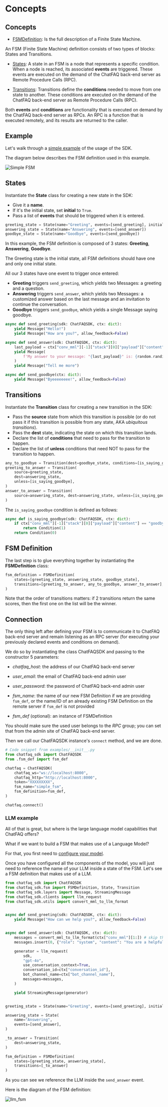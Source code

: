 # Concepts

## Concepts

- <u>FSMDefinition</u>: Is the full description of a Finite State Machine.

An FSM (Finite State Machine) definition consists of two types of blocks: States and Transitions.

- <u>States</u>: A state in an FSM is a node that represents a specific condition. When a node is reached, its associated **events** are triggered. These events are executed on the demand of the ChatFAQ back-end server as Remote Procedure Calls (RPC).

- <u>Transitions</u>: Transitions define the **conditions** needed to move from one state to another. These conditions are executed on the demand of the ChatFAQ back-end server as Remote Procedure Calls (RPC).

Both **events** and **conditions** are functionality that is executed on demand by the ChatFAQ back-end server as RPCs. An RPC is a function that is executed remotely, and its results are returned to the caller.

## Example

Let's walk through a [simple example](https://github.com/ChatFAQ/ChatFAQ/blob/develop/sdk/examples/simple_example/fsm_definition.py) of the usage of the SDK.

The diagram below describes the FSM definition used in this example.

![Simple FSM](../../_static/images/simple_fsm_diagram.png)

## States

Instantiate the **State** class for creating a new state in the SDK:

- Give it a **name**.
- If it's the initial state, set **initial** to `True`.
- Pass a list of **events** that should be triggered when it is entered.

```python
greeting_state = State(name="Greeting", events=[send_greeting], initial=True)
answering_state = State(name="Answering", events=[send_answer])
goodbye_state = State(name="Goodbye", events=[send_goodbye])
```

In this example, the FSM definition is composed of 3 states: **Greeting**, **Answering**, **Goodbye**.

The Greeting state is the initial state, all FSM definitions should have one and only one initial state.

All our 3 states have one event to trigger once entered:

- **Greeting** triggers `send_greeting`, which yields two Messages: a greeting and a question.
- **Answering** triggers `send_answer`, which yields two Messages: a customized answer based on the last message and an invitation to continue the conversation.
- **Goodbye** triggers `send_goodbye`, which yields a single Message saying goodbye.

```python
async def send_greeting(sdk: ChatFAQSDK, ctx: dict):
    yield Message("Hello!")
    yield Message("How are you?", allow_feedback=False)

async def send_answer(sdk: ChatFAQSDK, ctx: dict):
    last_payload = ctx["conv_mml"][-1]["stack"][0]["payload"]["content"]
    yield Message(
        f'My answer to your message: "{last_payload}" is: {random.randint(0, 999)}'
    )
    yield Message("Tell me more")

async def send_goodbye(ctx: dict):
    yield Message("Byeeeeeeee!", allow_feedback=False)
```

## Transitions

Instantiate the **Transition** class for creating a new transition in the SDK:

- Pass the **source** state from which this transition is possible (or do not pass it if this transition is possible from any state, AKA *ubiquitous transitions*).
- Pass the **dest** state, indicating the state on which this transition lands.
- Declare the list of **conditions** that need to pass for the transition to happen.
- Declare the list of **unless** conditions that need NOT to pass for the transition to happen.

```python
any_to_goodbye = Transition(dest=goodbye_state, conditions=[is_saying_goodbye])
greeting_to_answer = Transition(
    source=greeting_state,
    dest=answering_state,
    unless=[is_saying_goodbye],
)
answer_to_answer = Transition(
    source=answering_state, dest=answering_state, unless=[is_saying_goodbye]
)
```

The `is_saying_goodbye` condition is defined as follows:

```python
async def is_saying_goodbye(sdk: ChatFAQSDK, ctx: dict):
    if ctx["conv_mml"][-1]["stack"][0]["payload"]["content"] == "goodbye":
        return Condition(1)
    return Condition(0)
```

## FSM Definition

The last step is to glue everything together by instantiating the **FSMDefinition** class:

```python
fsm_definition = FSMDefinition(
    states=[greeting_state, answering_state, goodbye_state],
    transitions=[greeting_to_answer, any_to_goodbye, answer_to_answer],
)
```

Note that the order of transitions matters: if 2 transitions return the same scores, then the first one on the list will be the winner.


## Connection

The only thing left after defining your FSM is to communicate it to ChatFAQ back-end server and remain listening as an RPC server (for executing your previously declared events and conditions on demand).

We do so by instantiating the class ChatFAQSDK and passing to the constructor 5 parameters:

- *chatfaq_host*: the address of our ChatFAQ back-end server

- *user_email*: the email of ChatFAQ back-end admin user

- *user_password*:  the password of ChatFAQ back-end admin user

- *fsm_name*: the name of our new FSM Definition if we are providing `fsm_def`, or the name/ID of an already existing FSM Definition on the remote server if `fsm_def` is not provided

- *fsm_def* (optional): an instance of FSMDefinition

You should make sure the used user belongs to the *RPC* group; you can set that from the admin site of ChatFAQ back-end server.

Then we call our ChatFAQSDK instance's `connect` method, and we are done.

```python
# Code snippet from examples/__init__.py
from chatfaq_sdk import ChatFAQSDK
from .fsm_def import fsm_def

chatfaq = ChatFAQSDK(
    chatfaq_ws="ws://localhost:8000",
    chatfaq_http="http://localhost:8000",
    token="XXXXXXXXX",
    fsm_name="simple_fsm",
    fsm_definition=fsm_def,
)

chatfaq.connect()
```

### LLM example

All of that is great, but where is the large language model capabilities that ChatFAQ offers?

What if we want to build a FSM that makes use of a Language Model?

For that, you first need to [configure your model](../configuration/index.md).

Once you have configured all the components of the model, you will just need to reference the name of your LLM inside a state of the FSM. Let's see a FSM definition that makes use of a LLM.

```python
from chatfaq_sdk import ChatFAQSDK
from chatfaq_sdk.fsm import FSMDefinition, State, Transition
from chatfaq_sdk.layers import Message, StreamingMessage
from chatfaq_sdk.clients import llm_request
from chatfaq_sdk.utils import convert_mml_to_llm_format


async def send_greeting(sdk: ChatFAQSDK, ctx: dict):
    yield Message("How can we help you?", allow_feedback=False)


async def send_answer(sdk: ChatFAQSDK, ctx: dict):
    messages = convert_mml_to_llm_format(ctx["conv_mml"][1:]) # skip the greeting message
    messages.insert(0, {"role": "system", "content": "You are a helpful assistant."})

    generator = llm_request(
        sdk,
        "gpt-4o",
        use_conversation_context=True,
        conversation_id=ctx["conversation_id"],
        bot_channel_name=ctx["bot_channel_name"],
        messages=messages,
    )

    yield StreamingMessage(generator)


greeting_state = State(name="Greeting", events=[send_greeting], initial=True)

answering_state = State(
    name="Answering",
    events=[send_answer],
)

_to_answer = Transition(
    dest=answering_state,
)

fsm_definition = FSMDefinition(
    states=[greeting_state, answering_state],
    transitions=[_to_answer]
)
```

As you can see we reference the LLM inside the `send_answer` event.

Here is the diagram of the FSM definition:

![llm_fsm](../../_static/images/llm_fsm_diagram.png)